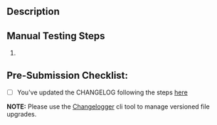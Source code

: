 ## Description

<!-- What does this PR do? Is it a bug fix, new feature, refactor, or something else -->

## Manual Testing Steps

<!--
Describe how you tested your change. If you are fixing a bug, please provide steps to recreate.
-->

1.

## Pre-Submission Checklist:

- [ ] You've updated the CHANGELOG following the steps [here](https://github.com/klaviyo/SFCC_Klaviyo#making-updates)

**NOTE:** Please use the [Changelogger](https://pypi.org/project/changelogged/) cli tool to manage versioned file upgrades.

<!--
Always Write Something™️... even in PR descriptions. It's rubber-duck-debugging for you and
it's a courtesy for your fellow engineers.
-->
